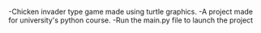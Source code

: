 -Chicken invader type game made using turtle graphics.
-A project made for university's python course.
-Run the main.py file to launch the project
